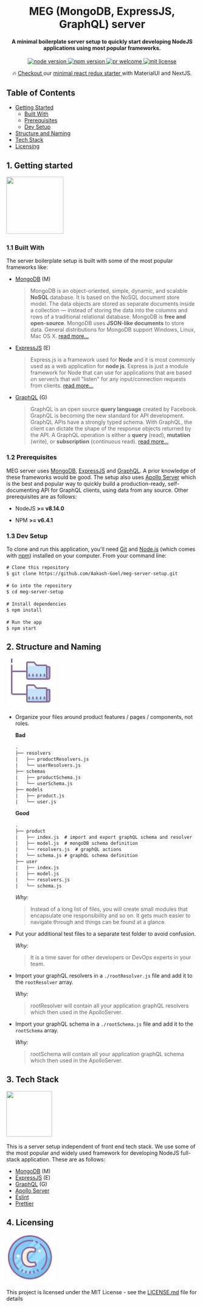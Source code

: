 
<h1 align="center">
  <br>
  MEG (MongoDB, ExpressJS, GraphQL) server
  <br>
</h1>

<h4 align="center">A minimal boilerplate server setup to quickly start developing NodeJS applications using most popular frameworks.</h4>

<p align="center">

  <!-- Node version -->
  <a href="https://nodejs.org/en/">
    <img src="https://img.shields.io/badge/node-%3E%3D%20v8.14.0-blue.svg?style=flat"
      alt="node version" />
  </a>

  <!-- NPM version -->
  <a href="https://www.npmjs.com/package/npm/">
    <img src="https://img.shields.io/badge/npm-%3E%3D%20v6.4.1-blue.svg?style=flat"
      alt="npm version" />
  </a>

  <!-- PR welcome -->
  <a href="http://makeapullrequest.com/">
    <img src="https://img.shields.io/badge/PRs-welcome-brightgreen.svg?style=flat"
      alt="pr welcome" />
  </a>

  <!-- License -->
  <a href="https://github.com/Aakash-Goel/meg-server-setup/blob/master/LICENSE">
    <img src="https://img.shields.io/badge/license-MIT-informational.svg?style=flat"
      alt="mit license" />
  </a>
</p>

<p align="center">
  🔥
  <a href="https://github.com/Aakash-Goel/mern-client-setup">
    Checkout
  </a>
  our
  <a href="https://github.com/Aakash-Goel/mern-client-setup">
    minimal react redux starter
  </a>
  with MaterialUI and NextJS.
</p>

## Table of Contents
- [Getting Started](#getting-started)
    - [Built With](#built-with)
    - [Prerequisites](#prerequisites)
    - [Dev Setup](#dev-setup)
- [Structure and Naming](#structure-and-naming)
- [Tech Stack](#tech-stack)
- [Licensing](#licensing)

<a name="getting-started"></a>

## 1. Getting started
<img src="https://iconutopia.com/wp-content/uploads/2016/06/icon-design-guide.png" width="150" height="150">

<a name="built-with"></a>

### 1.1 Built With
The server boilerplate setup is built with some of the most popular frameworks like:

* [MongoDB](https://www.mongodb.com/) (M)
    > MongoDB is an object-oriented, simple, dynamic, and scalable __NoSQL__ database. It is based on the NoSQL document store model. The data objects are stored as separate documents inside a collection — instead of storing the data into the columns and rows of a traditional relational database. MongoDB is __free and open-source__. MongoDB uses __JSON-like documents__ to store data. General distributions for MongoDB support Windows, Linux, Mac OS X. [read more...](https://www.mongodb.com/what-is-mongodb)

* [ExpressJS](https://expressjs.com/) (E)
    > Express.js is a framework used for __Node__ and it is most commonly used as a web application for __node js__. Express is just a module framework for Node that can use for applications that are based on server/s that will "listen" for any input/connection requests from clients. [read more...](https://expressjs.com/)

* [GraphQL](https://graphql.org/) (G)
    > GraphQL is an open source __query language__ created by Facebook. GraphQL is becoming the new standard for API development. GraphQL APIs have a strongly typed schema. With GraphQL, the client can dictate the shape of the response objects returned by the API. A GraphQL operation is either a __query__ (read), __mutation__ (write), or __subscription__ (continuous read). [read more...](https://graphql.org/learn/)

<a name="prerequisites"></a>

### 1.2 Prerequisites
MEG server uses [MongoDB](https://www.mongodb.com/), [ExpressJS](https://expressjs.com/) and [GraphQL](https://graphql.org/). A prior knowledge of these frameworks would be good. The setup also uses [Apollo Server](https://www.apollographql.com/docs/apollo-server/) which is the best and popular way to quickly build a production-ready, self-documenting API for GraphQL clients, using data from any source. Other prerequisites are as follows:

* NodeJS __>= v8.14.0__

* NPM __>= v6.4.1__

<a name="dev-setup"></a>

### 1.3 Dev Setup

To clone and run this application, you'll need [Git](https://git-scm.com/) and [Node.js](https://nodejs.org/en/download/) (which comes with [npm](https://www.npmjs.com/)) installed on your computer. From your command line:

```shell
# Clone this repository
$ git clone https://github.com/Aakash-Goel/meg-server-setup.git

# Go into the repository
$ cd meg-server-setup

# Install dependencies
$ npm install

# Run the app
$ npm start
```

<a name="structure-and-naming"></a>

## 2. Structure and Naming
![Structure and Naming](https://raw.githubusercontent.com/elsewhencode/project-guidelines/master/images/folder-tree.png)

* Organize your files around product features / pages / components, not roles.


    **Bad**

    ```
    .
    ├── resolvers
    |   ├── productResolvers.js
    |   └── userResolvers.js
    ├── schemas
    |   ├── productSchema.js
    |   └── userSchema.js
    ├── models
    |   ├── product.js
    |   └── user.js
    ```

    **Good**

    ```
    .
    ├── product
    |   ├── index.js  # import and export graphQL schema and resolver
    |   ├── model.js  # mongoDB schema definition
    |   └── resolvers.js  # graphQL actions
    |   └── schema.js # graphQL schema definition
    ├── user
    |   ├── index.js
    |   ├── model.js
    |   └── resolvers.js
    |   └── schema.js
    ```

    _Why:_
    > Instead of a long list of files, you will create small modules that encapsulate one responsibility and so on. It gets much easier to navigate through and things can be found at a glance.

* Put your additional test files to a separate test folder to avoid confusion.

    _Why:_
    > It is a time saver for other developers or DevOps experts in your team.

* Import your graphQL resolvers in a `./rootResolver.js` file and add it to the `rootResolver` array.

    _Why:_
    >rootResolver will contain all your application graphQL resolvers which then used in the ApolloServer.

* Import your graphQL schema in a `./rootSchema.js` file and add it to the `rootSchema` array.

    _Why:_
    >rootSchema will contain all your application graphQL schema which then used in the ApolloServer.

<a name="tech-stack"></a>

## 3. Tech Stack
<img src="https://upload.wikimedia.org/wikipedia/commons/thumb/b/be/Circle-icons-stack.svg/2000px-Circle-icons-stack.svg.png" width="120" height="120">

This is a server setup independent of front end tech stack. We use some of the most popular and widely used framework for developing NodeJS full-stack application. These are as follows:

* [MongoDB](https://www.mongodb.com/) (M)
* [ExpressJS](https://expressjs.com/) (E)
* [GraphQL](https://graphql.org/) (G)
* [Apollo Server](https://www.apollographql.com/)
* [Eslint](https://eslint.org/)
* [Prettier](https://prettier.io/)

<a name="licensing"></a>

## 4. Licensing
![Licensing](https://raw.githubusercontent.com/elsewhencode/project-guidelines/master/images/licensing.png)

This project is licensed under the MIT License - see the [LICENSE.md](https://github.com/Aakash-Goel/meg-server-setup/blob/master/LICENSE) file for details
